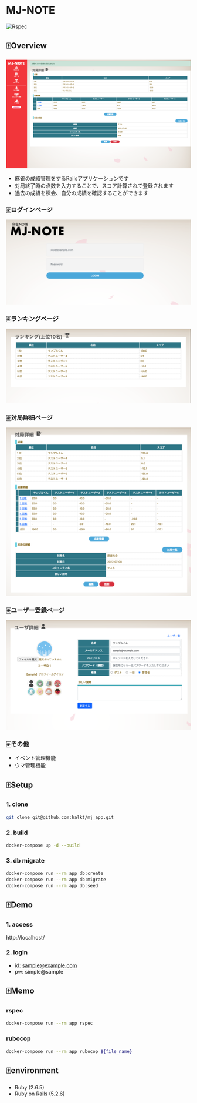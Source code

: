 # MJ-NOTE

![Rspec](https://github.com/halkt/mj_app/workflows/Ruby/badge.svg)

## 🀄️Overview

![demo_image](./public/demo_event.png)

- 麻雀の成績管理をするRailsアプリケーションです
- 対局終了時の点数を入力することで、スコア計算されて登録されます
- 過去の成績を照会、自分の成績を確認することができます

### 🀅ログインページ

![login_page](./public/login_page.png)

### 🀅ランキングページ

![ranking_page](./public/ranking_page.png)

### 🀅対局詳細ページ

![event_page](./public/event_page.png)

### 🀅ユーザー登録ページ

![user_page](./public/user_page.png)

### 🀅その他

- イベント管理機能
- ウマ管理機能

## 🀄️Setup

### 1. clone

```bash
git clone git@github.com:halkt/mj_app.git
```

### 2. build

```bash
docker-compose up -d --build
```

### 3. db migrate

```bash
docker-compose run --rm app db:create
docker-compose run --rm app db:migrate
docker-compose run --rm app db:seed
```

## 🀄️Demo

### 1. access

http://localhost/

### 2. login

- id: sample@example.com
- pw: simple@sample

## 🀄️Memo

### rspec

```bash
docker-compose run --rm app rspec
```

### rubocop

```bash
docker-compose run --rm app rubocop ${file_name}
```

## 🀄️environment

- Ruby (2.6.5)
- Ruby on Rails (5.2.6)
